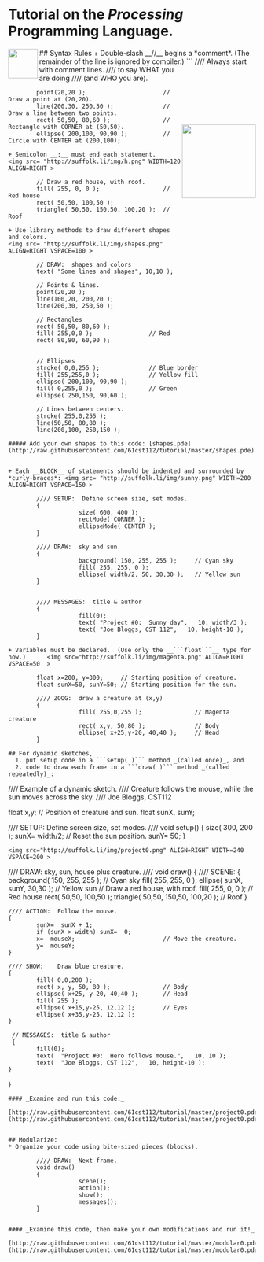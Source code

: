 # Tutorial on the _Processing_ Programming Language.
<img src="http://suffolk.li//cst112/61cst112/students/img/p.jpg" width=60 align=LEFT >
## Syntax Rules
+ Double-slash __//__ begins a *comment*.    
(The remainder of the line is ignored by compiler.) <img src= "http://suffolk.li/img/s0.png" WIDTH=150 ALIGN=RIGHT VSPACE=120 >
```
            //// Always start with comment lines.
            ////   to say WHAT you are doing 
            ////   (and WHO you are).
            
            point(20,20 );                      // Draw a point at (20,20).
            line(200,30, 250,50 );              // Draw a line between two points.
            rect( 50,50, 80,60 );               // Rectangle with CORNER at (50,50).
            ellipse( 200,100, 90,90 );          // Circle with CENTER at (200,100);

```
+ Semicolon __;__ must end each statement.  
<img src= "http://suffolk.li/img/h.png" WIDTH=120 ALIGN=RIGHT >
```
            // Draw a red house, with roof.
            fill( 255, 0, 0 );                  // Red house 
            rect( 50,50, 100,50 );
            triangle( 50,50, 150,50, 100,20 );  // Roof
```               
+ Use library methods to draw different shapes and colors.
<img src= "http://suffolk.li/img/shapes.png" ALIGN=RIGHT VSPACE=100 >
```
            // DRAW:  shapes and colors
            text( "Some lines and shapes", 10,10 );

            // Points & lines.
            point(20,20 );
            line(100,20, 200,20 );
            line(200,30, 250,50 );

            // Rectangles
            rect( 50,50, 80,60 );
            fill( 255,0,0 );                // Red
            rect( 80,80, 60,90 );


            // Ellipses
            stroke( 0,0,255 );              // Blue border
            fill( 255,255,0 );              // Yellow fill
            ellipse( 200,100, 90,90 );
            fill( 0,255,0 );                // Green
            ellipse( 250,150, 90,60 );

            // Lines between centers.
            stroke( 255,0,255 );
            line(50,50, 80,80 );
            line(200,100, 250,150 );

```
##### Add your own shapes to this code: [shapes.pde](http://raw.githubusercontent.com/61cst112/tutorial/master/shapes.pde)


+ Each __BLOCK__ of statements should be indented and surrounded by *curly-braces*: <img src= "http://suffolk.li/img/sunny.png" WIDTH=200 ALIGN=RIGHT VSPACE=150 >
```
            //// SETUP:  Define screen size, set modes.
            {
                        size( 600, 400 );
                        rectMode( CORNER );
                        ellipseMode( CENTER );
            }

            //// DRAW:  sky and sun
            {
                        background( 150, 255, 255 );     // Cyan sky
                        fill( 255, 255, 0 );
                        ellipse( width/2, 50, 30,30 );   // Yellow sun
            }
            
                        
            //// MESSAGES:  title & author
            {
                        fill(0);
                        text( "Project #0:  Sunny day",   10, width/3 );
                        text( "Joe Bloggs, CST 112",   10, height-10 );
            }
```
+ Variables must be declared.  (Use only the __```float```__ type for now.)      <img src="http://suffolk.li/img/magenta.png" ALIGN=RIGHT VSPACE=50  >
```
            float x=200, y=300;     // Starting position of creature.
            float sunX=50, sunY=50; // Starting position for the sun.
            
            //// ZOOG:  draw a creature at (x,y)
            {
                        fill( 255,0,255 );               // Magenta creature
                        rect( x,y, 50,80 );              // Body
                        ellipse( x+25,y-20, 40,40 );     // Head
            }
```      
## For dynamic sketches,
  1. put setup code in a ```setup( )``` method _(called once)_, and
  2. code to draw each frame in a ```draw( )``` method _(called repeatedly)_:
```
//// Example of a dynamic sketch.
//// Creature follows the mouse, while the sun moves across the sky.
//// Joe Bloggs, CST112

float x,y;                          // Position of creature and sun.
float sunX, sunY;

//// SETUP:  Define screen size, set modes. ////
void setup()
{
            size( 300, 200 );
            sunX=  width/2;                  // Reset the sun position.
            sunY=  50;
}
```
<img src="http://suffolk.li/img/project0.png" ALIGN=RIGHT WIDTH=240 VSPACE=200 >
```
//// DRAW:  sky, sun, house plus creature. ////
void draw()
{
    //// SCENE:
    {
            background( 150, 255, 255 );        // Cyan sky
            fill( 255, 255, 0 );
            ellipse( sunX, sunY, 30,30 );       // Yellow sun
             // Draw a red house, with roof.
            fill( 255, 0, 0 );                  // Red house 
            rect( 50,50, 100,50 );
            triangle( 50,50, 150,50, 100,20 );  // Roof
    }

    //// ACTION:  Follow the mouse.
    {
            sunX=  sunX + 1;
            if (sunX > width) sunX=  0;
            x=  mouseX;                         // Move the creature.
            y=  mouseY;
    }

    //// SHOW:    Draw blue creature.
    {
            fill( 0,0,200 );
            rect( x, y, 50, 80 );               // Body
            ellipse( x+25, y-20, 40,40 );       // Head
            fill( 255 );
            ellipse( x+15,y-25, 12,12 );        // Eyes
            ellipse( x+35,y-25, 12,12 );
    }

     // MESSAGES:  title & author
     {
            fill(0);
            text(  "Project #0:  Hero follows mouse.",   10, 10 );
            text(  "Joe Bloggs, CST 112",   10, height-10 );
    }
}
```
#### _Examine and run this code:_
  [http://raw.githubusercontent.com/61cst112/tutorial/master/project0.pde](http://raw.githubusercontent.com/61cst112/tutorial/master/project0.pde)  


## Modularize:  
* Organize your code using bite-sized pieces (blocks).
```
            //// DRAW:  Next frame.
            void draw()
            {
                        scene();
                        action();
                        show();
                        messages();
            }
```

#### _Examine this code, then make your own modifications and run it!_  
  [http://raw.githubusercontent.com/61cst112/tutorial/master/modular0.pde](http://raw.githubusercontent.com/61cst112/tutorial/master/modular0.pde)
